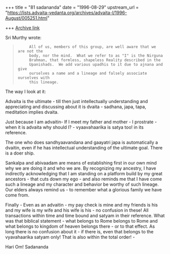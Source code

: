 +++
title = "81 sadananda"
date = "1996-08-29"
upstream_url = "https://lists.advaita-vedanta.org/archives/advaita-l/1996-August/005251.html"

+++
[Archive link](https://lists.advaita-vedanta.org/archives/advaita-l/1996-August/005251.html)

Sri Murthy wrote:

>          All of us, members of this group, are well aware that we are not the
>          body, nor the mind.  What we refer to as "I" is the Nirguna
>          Brahman, that formless, shapeless Reality described in the
>          Upanishads.  We add various upadhis to it due to ajnana and give
>          ourselves a name and a lineage and falsely associate ourselves with
>          this lineage.


The way I look at it:

Advaita is the ultimate - till then just intellectually understanding and
appreciating and discussing about it is dvaita - sadhana, japa, tapa,
meditation implies dvaita.

Just because I am advaitin- If I meet my father and mother - I prostrate -
when it is advaita why should I? - vyaavahaarika is satya too! in its
reference.

The one who does sandhyaavandana and gaayatri japa is automatically a
dvaitin, even if he has intellectual understanding of the ultimate goal.
There is a doer ship.

Sankalpa and abivaadam are means of establishing first in our own mind why
we are doing it and who we are.   By recognizing my ancestry, I have
indirectly acknowledging that I am standing on a platform build by my great
ancestors - that cuts down my ego - and also reminds me that I have come
such a lineage and my character and behavior be worthy of such lineage.
Our elders always remind us - to remember what a glorious family we have
come from.

Finally - Even as an advaitin - my pay check is mine and my friends is his
and my wife is my wife and his wife is his - no confusion in these!  All
transactions within time and time bound and satyam in their reference.
What was that biblical statement - what belongs to Rome belongs to Rome and
what belongs to kingdom of heaven belongs there - or to that effect. As
long there is no confusion about it - if there is, even that belongs to the
vyavahaarika satyam only! That is also within the total order! -

Hari Om!
Sadananda

